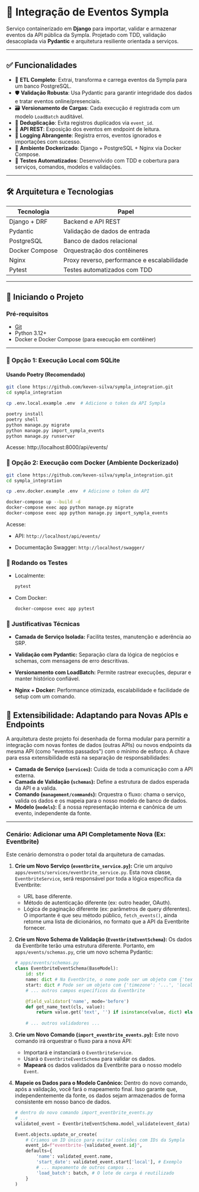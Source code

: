 # 🧩 Integração de Eventos Sympla

Serviço containerizado em **Django** para importar, validar e armazenar eventos da API pública da Sympla. Projetado com TDD, validação desacoplada via **Pydantic** e arquitetura resiliente orientada a serviços.

---

## ✅ Funcionalidades

- 🔄 **ETL Completo**: Extrai, transforma e carrega eventos da Sympla para um banco PostgreSQL.
- 🛡️ **Validação Robusta**: Usa Pydantic para garantir integridade dos dados e tratar eventos online/presenciais.
- 🗃️ **Versionamento de Cargas**: Cada execução é registrada com um modelo `LoadBatch` auditável.
- 🚫 **Deduplicação**: Evita registros duplicados via `event_id`.
- 🧾 **API REST**: Exposição dos eventos em endpoint de leitura.
- 📄 **Logging Abrangente**: Registra erros, eventos ignorados e importações com sucesso.
- 🐳 **Ambiente Dockerizado**: Django + PostgreSQL + Nginx via Docker Compose.
- 🧪 **Testes Automatizados**: Desenvolvido com TDD e cobertura para serviços, comandos, modelos e validações.

---

## 🛠️ Arquitetura e Tecnologias

| Tecnologia     | Papel                                       |
| -------------- | ------------------------------------------- |
| Django + DRF   | Backend e API REST                          |
| Pydantic       | Validação de dados de entrada               |
| PostgreSQL     | Banco de dados relacional                   |
| Docker Compose | Orquestração dos contêineres                |
| Nginx          | Proxy reverso, performance e escalabilidade |
| Pytest         | Testes automatizados com TDD                |

---

## 🚀 Iniciando o Projeto

### Pré-requisitos

- [Git](https://git-scm.com/)
- Python 3.12+
- Docker e Docker Compose (para execução em contêiner)

---

### 🔧 Opção 1: Execução Local com SQLite

#### Usando Poetry (Recomendado)

```bash
git clone https://github.com/keven-silva/sympla_integration.git
cd sympla_integration

cp .env.local.example .env  # Adicione o token da API Sympla

poetry install
poetry shell
python manage.py migrate
python manage.py import_sympla_events
python manage.py runserver
```
Acesse: http://localhost:8000/api/events/

### 🐳 Opção 2: Execução com Docker (Ambiente Dockerizado)

```bash
git clone https://github.com/keven-silva/sympla_integration.git
cd sympla_integration

cp .env.docker.example .env  # Adicione o token da API

docker-compose up --build -d
docker-compose exec app python manage.py migrate
docker-compose exec app python manage.py import_sympla_events
```
Acesse:

  - API: `http://localhost/api/events/`

  - Documentação Swagger: `http://localhost/swagger/`

### 🧪 Rodando os Testes

  - Localmente:
    ```bash
    pytest
    ```
  - Com Docker:
    ```bash
    docker-compose exec app pytest
    ```

### 🧠 Justificativas Técnicas

- **Camada de Serviço Isolada:** Facilita testes, manutenção e aderência ao SRP.

- **Validação com Pydantic:** Separação clara da lógica de negócios e schemas, com mensagens de erro descritivas.

- **Versionamento com LoadBatch:** Permite rastrear execuções, depurar e manter histórico confiável.

- **Nginx + Docker:** Performance otimizada, escalabilidade e facilidade de setup com um comando.


## 🔌 Extensibilidade: Adaptando para Novas APIs e Endpoints

A arquitetura deste projeto foi desenhada de forma modular para permitir a integração com novas fontes de dados (outras APIs) ou novos endpoints da mesma API (como "eventos passados") com o mínimo de esforço. A chave para essa extensibilidade está na separação de responsabilidades:

-   **Camada de Serviço (`services`):** Cuida de toda a comunicação com a API externa.
-   **Camada de Validação (`schemas`):** Define a estrutura de dados esperada da API e a valida.
-   **Comando (`management/commands`):** Orquestra o fluxo: chama o serviço, valida os dados e os mapeia para o nosso modelo de banco de dados.
-   **Modelo (`models`):** É a nossa representação interna e canônica de um evento, independente da fonte.

---

### **Cenário: Adicionar uma API Completamente Nova (Ex: Eventbrite)**

Este cenário demonstra o poder total da arquitetura de camadas.

1.  **Crie um Novo Serviço (`eventbrite_service.py`):**
    Crie um arquivo `apps/events/services/eventbrite_service.py`. Esta nova classe, `EventbriteService`, será responsável por toda a lógica específica da Eventbrite:
    -   URL base diferente.
    -   Método de autenticação diferente (ex: outro header, OAuth).
    -   Lógica de paginação diferente (ex: parâmetros de query diferentes).
    O importante é que seu método público, `fetch_events()`, ainda retorne uma lista de dicionários, no formato que a API da Eventbrite fornecer.

2.  **Crie um Novo Schema de Validação (`EventbriteEventSchema`):**
    Os dados da Eventbrite terão uma estrutura diferente. Portanto, em `apps/events/schemas.py`, crie um novo schema Pydantic:
    ```python
    # apps/events/schemas.py
    class EventbriteEventSchema(BaseModel):
        id: str
        name: dict # Na Eventbrite, o nome pode ser um objeto com {'text': 'Nome do Evento'}
        start: dict # Pode ser um objeto com {'timezone': '...', 'local': '...'}
        # ... outros campos específicos da Eventbrite

        @field_validator('name', mode='before')
        def get_name_text(cls, value):
            return value.get('text', '') if isinstance(value, dict) else value
        
        # ... outros validadores ...
    ```

3.  **Crie um Novo Comando (`import_eventbrite_events.py`):**
    Este novo comando irá orquestrar o fluxo para a nova API:
    -   Importará e instanciará o `EventbriteService`.
    -   Usará o `EventbriteEventSchema` para validar os dados.
    -   **Mapeará** os dados validados da Eventbrite para o nosso modelo `Event`.

4.  **Mapeie os Dados para o Modelo Canônico:**
    Dentro do novo comando, após a validação, você fará o mapeamento final. Isso garante que, independentemente da fonte, os dados sejam armazenados de forma consistente em nosso banco de dados.

    ```python
    # dentro do novo comando import_eventbrite_events.py
    # ...
    validated_event = EventbriteEventSchema.model_validate(event_data)

    Event.objects.update_or_create(
        # Criamos um ID único para evitar colisões com IDs da Sympla
        event_id=f"eventbrite-{validated_event.id}",
        defaults={
            'name': validated_event.name,
            'start_date': validated_event.start['local'], # Exemplo
            # ... mapeamento de outros campos ...
            'load_batch': batch, # O lote de carga é reutilizado
        }
    )
    ```